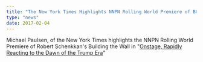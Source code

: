```yaml
---
title: "The New York Times Highlights NNPN Rolling World Premiere of BUILDING THE WALL "
type: "news"
date: 2017-02-04
---
```


<span class="lead-in"><span>Michael Paulsen, of the New York Times highlights the NNPN Rolling World Premiere of Robert Schenkkan's Building the Wall in "</span><a href="https://www.nytimes.com/2017/02/05/theater/trump-wall-mexico-play.html" rel="nofollow">Onstage, Rapidly Reacting to the Dawn of the Trump Era</a>"<span> </span></span>

